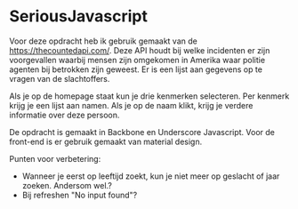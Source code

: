 # SeriousJavascript

Voor deze opdracht heb ik gebruik gemaakt van de https://thecountedapi.com/. Deze API houdt bij welke incidenten er 
zijn voorgevallen waarbij mensen zijn omgekomen in Amerika waar politie agenten bij betrokken zijn geweest. Er is een 
lijst aan gegevens op te vragen van de slachtoffers.

Als je op de homepage staat kun je drie kenmerken selecteren. Per kenmerk krijg je een lijst aan namen. Als je op 
de naam klikt, krijg je verdere informatie over deze persoon.

De opdracht is gemaakt in Backbone en Underscore Javascript. Voor de front-end is er gebruik gemaakt van material 
design. 

Punten voor verbetering:
- Wanneer je eerst op leeftijd zoekt, kun je niet meer op geslacht of jaar zoeken. Andersom wel.?
- Bij refreshen "No input found"?
